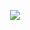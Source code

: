 <p align="center">
  <img src="https://i.pinimg.com/736x/3b/de/27/3bde27fb9b3b29e7ecc567e602d21ea7.jpg" />
</p>
